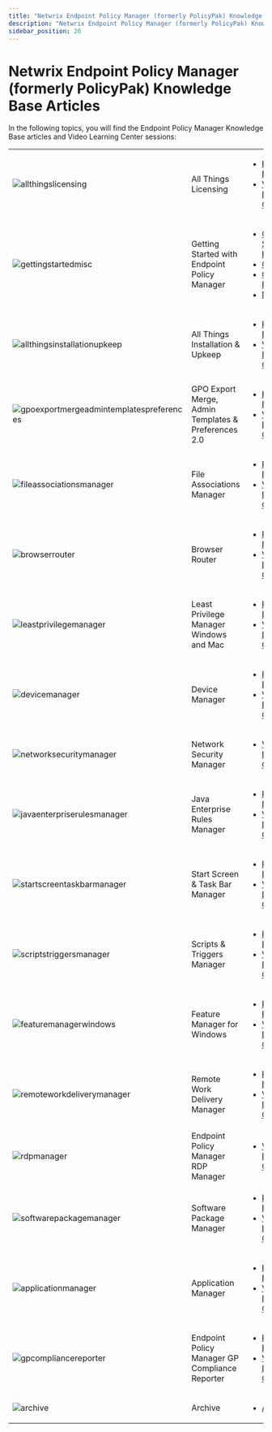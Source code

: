 ```yaml
---
title: "Netwrix Endpoint Policy Manager (formerly PolicyPak) Knowledge Base Articles"
description: "Netwrix Endpoint Policy Manager (formerly PolicyPak) Knowledge Base Articles"
sidebar_position: 20
---
```


# Netwrix Endpoint Policy Manager (formerly PolicyPak) Knowledge Base Articles

In the following topics, you will find the Endpoint Policy Manager Knowledge Base articles and Video
Learning Center sessions:

|                                                                                                                                                        |                                                     |                                                                                                                                                                                                                                                                                        |
| ------------------------------------------------------------------------------------------------------------------------------------------------------ | --------------------------------------------------- | -------------------------------------------------------------------------------------------------------------------------------------------------------------------------------------------------------------------------------------------------------------------------------------- |
| ![allthingslicensing](/images/endpointpolicymanager/allthingslicensing.webp)                                                                 | All Things Licensing                                | <ul><li>[Knowledge Base](/docs/endpointpolicymanager/licensing/knowledgebase/knowledgebase.md)</li><li>[Video Learning Center](/docs/endpointpolicymanager/licensing/videolearningcenter/videolearningcenter.md)</li></ul>                                 |
| ![gettingstartedmisc](/images/endpointpolicymanager/gettingstartedmisc.webp)                                                                 | Getting Started with Endpoint Policy Manager        | <ul><li>[Getting Started Hub](/docs/endpointpolicymanager/gettingstarted/overview.md)</li><li>[Cloud](/docs/endpointpolicymanager/gettingstarted/cloud/)</li><li>[Group Policy](/docs/endpointpolicymanager/gettingstarted/grouppolicy/)</li><li>[MDM](/docs/endpointpolicymanager/gettingstarted/mdm/)</li></ul> |
| ![allthingsinstallationupkeep](/images/endpointpolicymanager/allthingsinstallationupkeep.webp)                                               | All Things Installation & Upkeep                    | <ul><li>[Knowledge Base](/docs/endpointpolicymanager/installation/knowledgebase/knowledgebase.md)</li><li>[Video Learning Center](/docs/endpointpolicymanager/installation/videolearningcenter/videolearningcenter.md)</li></ul>                           |
| ![gpoexportmergeadmintemplatespreferences](/images/endpointpolicymanager/gpoexportmergeadmintemplatespreferences.webp)                       | GPO Export Merge, Admin Templates & Preferences 2.0 | <ul><li>[Knowledge Base](/docs/endpointpolicymanager/knowledgebase/gpoexportmerge/knowledgebase/knowledgebase.md)</li><li>[Video Learning Center](/docs/endpointpolicymanager/knowledgebase/gpoexportmerge/videolearningcenter/videolearningcenter.md)</li></ul>                       |
| ![fileassociationsmanager](/images/endpointpolicymanager/fileassociationsmanager.webp)                                                       | File Associations Manager                           | <ul><li>[Knowledge Base](/docs/endpointpolicymanager/components/fileassociationsmanager/knowledgebase/knowledgebase.md)</li><li>[Video Learning Center](/docs/endpointpolicymanager/components/fileassociationsmanager/videolearningcenter/videolearningcenter.md)</li></ul>     |
| ![browserrouter](/images/endpointpolicymanager/browserrouter.webp)                                                                           | Browser Router                                      | <ul><li>[Knowledge Base](/docs/endpointpolicymanager/components/browserrouter/knowledgebase/knowledgebase.md)</li><li>[Video Learning Center](/docs/endpointpolicymanager/components/browserrouter/videolearningcenter/videolearningcenter.md)</li></ul>                         |
| ![leastprivilegemanager](/images/endpointpolicymanager/leastprivilegemanager.webp)                                                           | Least Privilege Manager Windows and Mac             | <ul><li>[Knowledge Base](/docs/endpointpolicymanager/knowledgebase/leastprivilegemanager/knowledgebase/knowledgebase.md)</li><li>[Video Learning Center](/docs/endpointpolicymanager/knowledgebase/leastprivilegemanager/videolearningcenter/videolearningcenter.md)</li></ul>         |
| ![devicemanager](/images/endpointpolicymanager/devicemanager.webp)                                                                           | Device Manager                                      | <ul><li>[Knowledge Base](/docs/endpointpolicymanager/components/devicemanager/knowledgebase/knowledgebase.md)</li><li>[Video Learning Center](/docs/endpointpolicymanager/components/devicemanager/videolearningcenter/videolearningcenter.md)</li></ul>                         |
| ![networksecuritymanager](/images/endpointpolicymanager/networksecuritymanager.webp)                                                         | Network Security Manager                            | <ul><li>[Video Learning Center](/docs/endpointpolicymanager/knowledgebase/networksecuritymanager/videolearningcenter/videolearningcenter.md)</li></ul>                                                                                                                                 |
| ![javaenterpriserulesmanager](/images/endpointpolicymanager/javaenterpriserulesmanager.webp)                                                 | Java Enterprise Rules Manager                       | <ul><li>[Knowledge Base](/docs/endpointpolicymanager/knowledgebase/javaenterpriserules/knowledgebase/knowledgebase.md)</li><li>[Video Learning Center](/docs/endpointpolicymanager/knowledgebase/javaenterpriserules/videolearningcenter/videolearningcenter.md)</li></ul>             |
| ![startscreentaskbarmanager](/images/endpointpolicymanager/startscreentaskbarmanager.webp)                                                   | Start Screen & Task Bar Manager                     | <ul><li>[Knowledge Base](/docs/endpointpolicymanager/knowledgebase/startscreenandtaskbar/knowledgebase/knowledgebase.md)</li><li>[Video Learning Center](/docs/endpointpolicymanager/knowledgebase/startscreenandtaskbar/videolearningcenter/videolearningcenter.md)</li></ul>         |
| ![scriptstriggersmanager](/images/endpointpolicymanager/scriptstriggersmanager.webp)                                                         | Scripts & Triggers Manager                          | <ul><li>[Knowledge Base](/docs/endpointpolicymanager/components/scriptstriggers/knowledgebase/knowledgebase.md)</li><li>[Video Learning Center](/docs/endpointpolicymanager/components/scriptstriggers/videolearningcenter/videolearningcenter.md)</li></ul>                     |
| ![featuremanagerwindows](/images/endpointpolicymanager/featuremanagerwindows.webp)                                                           | Feature Manager for Windows                         | <ul><li>[Knowledge Base](/docs/endpointpolicymanager/knowledgebase/featuremanager/knowledgebase/knowledgebase.md)</li><li>[Video Learning Center](/docs/endpointpolicymanager/knowledgebase/featuremanager/videolearningcenter/videolearningcenter.md)</li></ul>                       |
| ![remoteworkdeliverymanager](/images/endpointpolicymanager/remoteworkdeliverymanager.webp)                                                   | Remote Work Delivery Manager                        | <ul><li>[Knowledge Base](/docs/endpointpolicymanager/components/remoteworkdeliverymanager/technotes/knowledgebase.md)</li><li>[Video Learning Center](/docs/endpointpolicymanager/components/remoteworkdeliverymanager/videos/videolearningcenter.md)</li></ul>               |
| ![rdpmanager](/images/endpointpolicymanager/rdpmanager.webp)                                                                                 | Endpoint Policy Manager RDP Manager                 | <ul><li>[Video Learning Center](/docs/endpointpolicymanager/components/remotedesktopprotocolmanager/videos/videolearningcenter.md)</li></ul>                                                                                                                                      |
| ![softwarepackagemanager](/images/endpointpolicymanager/softwarepackagemanager.webp)                                                         | Software Package Manager                            | <ul><li>[Knowledge Base](/docs/endpointpolicymanager/knowledgebase/softwarepackage/knowledgebase/knowledgebase.md)</li><li>[Video Learning Center](/docs/endpointpolicymanager/knowledgebase/softwarepackage/videolearningcenter/videolearningcenter.md)</li></ul>                     |
| ![applicationmanager](/images/endpointpolicymanager/applicationmanager.webp)                                                                 | Application Manager                                 | <ul><li>[Knowledge Base](/docs/endpointpolicymanager/knowledgebase/applicationmanager/knowledgebase/knowledgebase.md)</li><li>[Video Learning Center](/docs/endpointpolicymanager/knowledgebase/applicationmanager/videolearningcenter/videolearningcenter.md)</li></ul>               |
| ![gpcompliancereporter](/images/endpointpolicymanager/gpcompliancereporter.webp)                                                             | Endpoint Policy Manager GP Compliance Reporter      | <ul><li>[Knowledge Base](/docs/endpointpolicymanager/gpcompliancereporter/technotes/knowledgebase.md)</li><li>[Video Learning Center](/docs/endpointpolicymanager/gpcompliancereporter/videos/videolearningcenter.md)</li></ul>           |
| ![archive](/images/endpointpolicymanager/archive.webp)                                                                                       | Archive                                             | <ul><li>[Archive](/docs/endpointpolicymanager/knowledgebase/archive/overview.md)</li></ul>                                                                                                                                                                                             |
